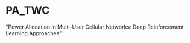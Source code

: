 # PA_TWC

"Power Allocation in Multi-User Cellular Networks: Deep Reinforcement Learning Approaches"

